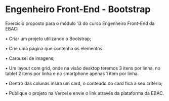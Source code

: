 # Engenheiro Front-End - Bootstrap
Exercício proposto para o módulo 13 do curso Engenheiro Front-End da EBAC:

• Criar um projeto utilizando o Bootstrap;

• Crie uma página que contenha os elementos:

• Carousel de imagens;

• Um layout com grid, onde na visão desktop teremos 3 itens por linha, no tablet 2 itens por linha e no smartphone apenas 1 item por linha.

• Dentro das colunas insira um card, o conteúdo do card fica a seu critério;

• Publique o projeto na Vercel e envie o link através da plataforma da EBAC.
